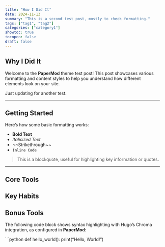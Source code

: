 ```yaml
---
title: "How I Did It"
date: 2024-11-13
summary: "This is a second test post, mostly to check formatting."
tags: ["tag1", "tag2"]
categories: ["category1"]
showtoc: true
tocopen: false
draft: false
---
```


## Why I Did It

Welcome to the **PaperMod** theme test post! This post showcases various formatting and content styles to help you understand how different elements look on your site.

Just updating for another test.
<!--more-->

---

## Getting Started

Here’s how some basic formatting works:

- **Bold Text**
- *Italicized Text*
- \~\~Strikethrough\~\~
- `Inline Code`

> This is a blockquote, useful for highlighting key information or quotes.

---

## Core Tools

## Key Habits

## Bonus Tools

The following code block shows syntax highlighting with Hugo’s Chroma integration, as configured in **PaperMod**:

\`\`\`python
def hello\_world():
	print(“Hello, World!”)
